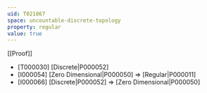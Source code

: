 ```yaml
---
uid: T021867
space: uncountable-discrete-topology
property: regular
value: true
---
```

[[Proof]]

* [T000030] [Discrete|P000052]
* [I000054] [Zero Dimensional|P000050] => [Regular|P000011]
* [I000066] [Discrete|P000052] => [Zero Dimensional|P000050]

